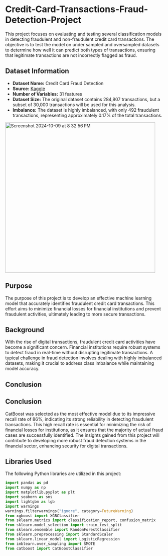 # Credit-Card-Transactions-Fraud-Detection-Project
 This project focuses on evaluating and testing several classification models  in detecting fraudulent and non-fraudulent credit card transactions. The objective is to test the model on under sampled and oversampled datasets to determine how well it can predict both types of transactions, ensuring that legitimate transactions are not incorrectly flagged as fraud.

## Dataset Information
- **Dataset Name:** Credit Card Fraud Detection
- **Source:** [Kaggle](https://www.kaggle.com/datasets/kartik2112/fraud-detection/data)
- **Number of Variables:** 31 features
- **Dataset Size:** The original dataset contains 284,807 transactions, but a subset of 30,000 transactions will be used for this analysis.
- **Imbalance:** The dataset is highly imbalanced, with only 492 fraudulent transactions, representing approximately 0.17% of the total transactions.
<img width="478" alt="Screenshot 2024-10-09 at 8 32 56 PM" src="https://github.com/user-attachments/assets/b9bc0f21-6aac-4c54-b61b-34db60612e9e">

## Purpose
The purpose of this project is to develop an effective machine learning model that accurately identifies fraudulent credit card transactions. This effort aims to minimize financial losses for financial institutions and prevent fraudulent activities, ultimately leading to more secure transactions.

## Background
With the rise of digital transactions, fraudulent credit card activities have become a significant concern. Financial institutions require robust systems to detect fraud in real-time without disrupting legitimate transactions. A typical challenge in fraud detection involves dealing with highly imbalanced datasets, making it crucial to address class imbalance while maintaining model accuracy.

## Conclusion
## Conclusion
CatBoost was selected as the most effective model due to its impressive recall rate of 86%, indicating its strong reliability in detecting fraudulent transactions. This high recall rate is essential for minimizing the risk of financial losses for institutions, as it ensures that the majority of actual fraud cases are successfully identified. The insights gained from this project will contribute to developing more robust fraud detection systems in the financial sector, enhancing security for digital transactions.

## Libraries Used
The following Python libraries are utilized in this project:
```python
import pandas as pd
import numpy as np
import matplotlib.pyplot as plt
import seaborn as sns
import lightgbm as lgb
import warnings
warnings.filterwarnings("ignore", category=FutureWarning)
from xgboost import XGBClassifier
from sklearn.metrics import classification_report, confusion_matrix
from sklearn.model_selection import train_test_split
from sklearn.ensemble import RandomForestClassifier
from sklearn.preprocessing import StandardScaler
from sklearn.linear_model import LogisticRegression
from imblearn.over_sampling import SMOTE
from catboost import CatBoostClassifier
